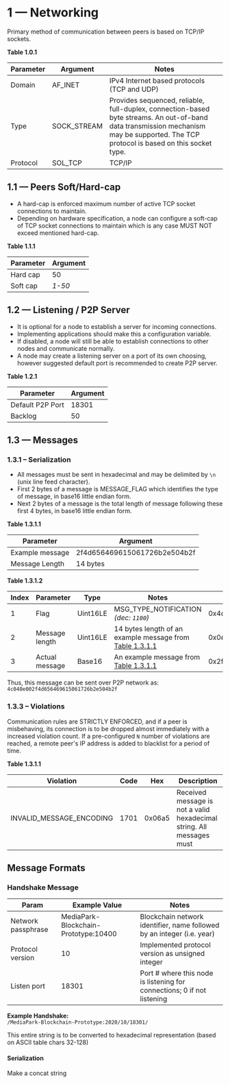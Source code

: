 # 1 — Networking

Primary method of communication between peers is based on TCP/IP sockets. 

**Table 1.0.1**  

Parameter | Argument | Notes
--- | --- | ---
Domain | AF_INET | IPv4 Internet based protocols (TCP and UDP)
Type | SOCK_STREAM | Provides sequenced, reliable, full-duplex, connection-based byte streams. An out-of-band data transmission mechanism may be supported. The TCP protocol is based on this socket type. 
Protocol | SOL_TCP | TCP/IP

## 1.1 — Peers Soft/Hard-cap

* A hard-cap is enforced maximum number of active TCP socket connections to maintain.
* Depending on hardware specification, a node can configure a soft-cap of TCP socket connections to maintain which is any case MUST NOT exceed mentioned hard-cap.

**Table 1.1.1**

Parameter | Argument
--- | ---
Hard cap | 50
Soft cap | *1-50*

## 1.2 — Listening / P2P Server

* It is optional for a node to establish a server for incoming connections.
* Implementing applications should make this a configuration variable.
* If disabled, a node will still be able to establish connections to other nodes and communicate normally.
* A node may create a listening server on a port of its own choosing, however suggested default port is recommended to create P2P server.

**Table 1.2.1**

Parameter | Argument
--- | ---
Default P2P Port | 18301
Backlog | 50

## 1.3 — Messages

### 1.3.1 – Serialization

* All messages must be sent in hexadecimal and may be delimited by `\n` (unix line feed character).
* First 2 bytes of a message is MESSAGE_FLAG which identifies the type of message, in base16 little endian form.
* Next 2 bytes of a message is the total length of message following these first 4 bytes, in base16 little endian form.

**Table 1.3.1.1**

Parameter | Argument
--- | ---
Example message | 2f4d656469615061726b2e504b2f
Message Length | 14 bytes

**Table 1.3.1.2**

Index | Parameter | Type | Notes | Example Value
--- | --- | --- | --- | ---
1 | Flag | Uint16LE | MSG_TYPE_NOTIFICATION *(dec: `1100`)* | 0x4c04
2 | Message length | Uint16LE | 14 bytes length of an example message from [Table 1.3.1.1](#) | 0x0e00
3 | Actual message | Base16 | An example message from [Table 1.3.1.1](#) | 0x2f4d656469615061726b2e504b2f

Thus, this message can be sent over P2P network as:
`4c040e002f4d656469615061726b2e504b2f`

### 1.3.3 – Violations

Communication rules are STRICTLY ENFORCED, and if a peer is misbehaving, its connection is to be dropped almost immediately with a increased violation count. 
If a pre-configured `N` number of violations are reached, a remote peer's IP address is added to blacklist for a period of time.

**Table 1.3.1.1**

Violation | Code | Hex | Description
--- | --- | --- | ---
INVALID_MESSAGE_ENCODING | 1701 | 0x06a5 | Received message is not a valid hexadecimal string. All messages must 

## Message Formats



### Handshake Message



Param | Example Value | Notes
--- | --- | ---
Network passphrase | MediaPark-Blockchain-Prototype:10400 | Blockchain network identifier, name followed by an integer (i.e. year)
Protocol version | 10 | Implemented protocol version as unsigned integer
Listen port | 18301 | Port # where this node is listening for connections; 0 if not listening

**Example Handshake:**  
`/MediaPark-Blockchain-Prototype:2020/10/18301/`

This entire string is to be converted to hexadecimal representation (based on ASCII table chars 32-128)

#### Serialization

Make a concat string


